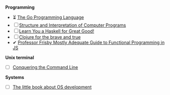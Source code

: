 **Programming**

- ⏳ [The Go Programming Language](http://www.gopl.io/)
- ☐ [Structure and Interpretation of Computer Programs](http://sarabander.github.io/sicp/)
- ☐ [Learn You a Haskell for Great Good!](http://learnyouahaskell.com)
- ☐ [Clojure for the brave and true](http://www.braveclojure.com/clojure-for-the-brave-and-true/)
- ✔ [Professor Frisby Mostly Adequate Guide to Functional Programming in JS](https://github.com/MostlyAdequate/mostly-adequate-guide)
  
**Unix terminal**

- ☐ [Conquering the Command Line](http://conqueringthecommandline.com/book/)

**Systems**

- ☐ [The little book about OS development](http://littleosbook.github.io/)

